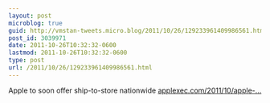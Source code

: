 ```yaml
---
layout: post
microblog: true
guid: http://vmstan-tweets.micro.blog/2011/10/26/129233961409986561.html
post_id: 3039971
date: 2011-10-26T10:32:32-0600
lastmod: 2011-10-26T10:32:32-0600
type: post
url: /2011/10/26/129233961409986561.html
---
```

Apple to soon offer ship-to-store nationwide <a href="http://www.applexec.com/2011/10/apple-to-soon-over-ship-to-store-nationwide/">applexec.com/2011/10/apple-…</a>

